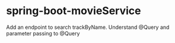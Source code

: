 # spring-boot-movieService

Add an endpoint to search trackByName. Understand @Query and parameter passing to
@Query
